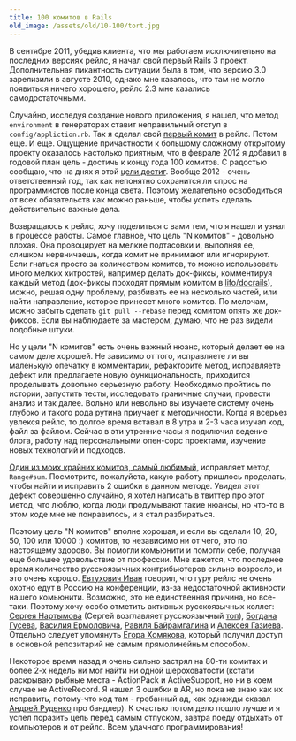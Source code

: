 ```yaml
---
title: 100 комитов в Rails
old_image: /assets/old/10-100/tort.jpg
---
```


В сентябре 2011, убедив клиента, что мы работаем исключительно на последних версиях рейлс, я начал свой первый
Rails 3 проект. Дополнительная пикантность ситуации была в том, что версию 3.0 зарелизили в августе 2010, однако
мне казалось, что там не могло появиться ничего хорошего, рейлс 2.3 мне казались самодостаточными.

Случайно, исследуя создание нового приложения, я нашел, что метод `environment` в генераторах ставит неправильный отступ
в `config/appliction.rb`. Так я сделал свой
[первый комит](https://github.com/rails/rails/commit/e61d6afbab24163d37a73b25262ef73119b99a78) в рейлс. Потом еще. И еще.
Ощущение причастности к большому сложному открытому проекту оказалось настолько приятным, что в феврале 2012 я добавил
в годовой план цель - достичь к концу года 100 комитов. С радостью сообщаю, что на днях я этой
[цели достиг](http://contributors.rubyonrails.org/contributors/alexey-vakhov/commits).
Вообще 2012 - очень ответственный год, так как непонятно сохранится ли спрос на программистов после конца света. Поэтому желательно
освободиться от всех обязательств как можно раньше, чтобы успеть сделать действительно важные дела.

Возвращаюсь к рейлс, хочу поделиться с вами тем, что я нашел и узнал в процессе работы. Самое главное, что цель
"N комитов" - довольно плохая. Она провоцирует на мелкие подтасовки и, выполняя ее,
слишком нервничаешь,
когда комит не принимают или игнорируют. Если гнаться просто за количеством комитов, то можно использовать много мелких хитростей,
например делать док-фиксы, комментируя каждый метод (док-фиксы проходят прямым комитом в [lifo/docrails](https://github.com/lifo/docrails)), можно, решая одну проблему, разбивать ее на несколько частей, или найти направление, которое принесет много комитов. По мелочам, можно
забыть сделать `git pull --rebase` перед комитом опять же док-фиксов. Если вы наблюдаете за мастером, думаю, что не раз видели
подобные штуки.

Но у цели "N комитов" есть очень важный нюанс, который делает ее на самом деле хорошей. Не зависимо от того, исправляете ли вы
маленькую опечатку в комментарии, рефакторите метод, исправляете дефект или предлагаете новую функциональность, приходится проделывать
довольно серьезную работу. Необходимо пройтись по истории, запустить тесты, исследовать граничные случаи, провести анализ и так далее.
Вольно или невольно вы изучаете систему очень глубоко и такого рода рутина приучает к методичности. Когда я всерьез увлекся рейлс,
то долгое время вставал в 8 утра и 2-3 часа изучал код, файл за файлом. Сейчас в эти утренние часы я подключил ведение блога,
работу над персональными опен-сорс проектами, изучение новых технологий и подходов.

[Один из моих крайних комитов, самый любимый,](https://github.com/rails/rails/commit/b4167d3f3e4d25be16e06e71afd1c64a47ca54d7) исправляет
метод `Range#sum`. Посмотрите, пожалуйста, какую работу пришлось проделать, чтобы найти и исправить 2 ошибки в данном методе. Увидел
этот дефект совершенно случайно, я хотел написать в твиттер про этот метод, что люблю, когда люди продумывают такие нюансы, но что-то
в этом коде мне не понравилось, и я стал разбираться. 

Поэтому цель "N комитов" вполне хорошая, и если вы сделали 10, 20, 50, 100 или 10000 :) комитов, то независимо ни от чего, это по
настоящему здорово. Вы помогли комьюнити и помогли себе, получая еще большее удовольствие от профессии. Мне кажется, что последнее
время количество русскоязычных контрибьютеров сильно возросло, и это очень хорошо. [Евтухович Иван](http://blog.evtuhovich.ru/)
говорил, что гуру рейлс не очень охотно едут в Россию на конференции, из-за недостаточной активности нашего комьюнити. Возможно,
это не единственная причина, но все-таки. Поэтому хочу особо отметить активных русскоязычных коллег: [Сергея Нартымова](https://github.com/lest) (Сергей возглавляет русскоязычный [топ](http://contributors.rubyonrails.org/)), [Богдана Гусева](https://github.com/bogdan),
[Василия Ермоловича](https://github.com/nashby),
[Равиля Байрамгалина](https://github.com/brainopia) и [Алексея Газиева](https://github.com/gazay). Отдельно следует упомянуть 
[Егора Хомякова](https://github.com/rails/rails/commit/b83965785db1eec019edf1fc272b1aa393e6dc57), который получил доступ в основной
репозитарий не самым прямолинейным способом.

Некоторое время назад я очень сильно застрял на 80-ти комитах и более 2-х недель ни мог найти ни одной шероховатости 
(кстати раскрываю рыбные места - ActionPack и ActiveSupport, но ни в коем случае не ActiveRecord. Я нашел 3 ошибки в AR, но пока не знаю
как их исправить, потому-что код там - гребанный ад, как однажды сказал [Андрей Руденко](https://twitter.com/#!/prepor) про бандлер).
К счастью потом дело пошло лучше и я успел поразить цель перед самым отпуском, завтра поеду отдыхать от компьютеров и от рейлс.
Всем удачного программирования!

